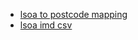 - [lsoa to postcode mapping](http://geoconvert.mimas.ac.uk/index.html)
- [lsoa imd csv](https://www.gov.uk/government/statistics/english-indices-of-deprivation-2019)
